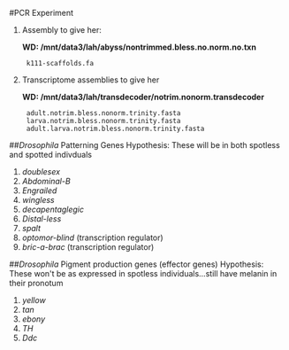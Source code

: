 #PCR Experiment
1. Assembly to give her:

	**WD: /mnt/data3/lah/abyss/nontrimmed.bless.no.norm.no.txn**
	
		k111-scaffolds.fa
 
2. Transcriptome assemblies to give her

 
	**WD: /mnt/data3/lah/transdecoder/notrim.nonorm.transdecoder**

 		adult.notrim.bless.nonorm.trinity.fasta
 		larva.notrim.bless.nonorm.trinity.fasta
 		adult.larva.notrim.bless.nonorm.trinity.fasta
 	
##*Drosophila* Patterning Genes 
Hypothesis: These will be in both spotless and spotted indivduals
	
1. *doublesex*
2. *Abdominal-B*
3. *Engrailed*
3. *wingless*
4. *decapentaglegic*
5. *Distal-less*
6. *spalt*
5. *optomor-blind* (transcription regulator)
6. *bric-a-brac* (transcription regulator)

##*Drosophila* Pigment production genes (effector genes)
Hypothesis: These won't be as expressed in spotless individuals...still have melanin in their pronotum 

1. *yellow*
2. *tan*
3. *ebony*
4. *TH*
5. *Ddc*

